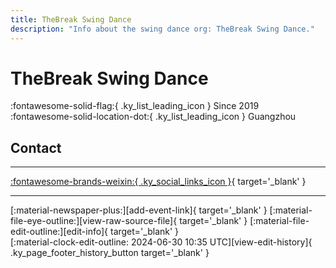 ```yaml
---
title: TheBreak Swing Dance
description: "Info about the swing dance org: TheBreak Swing Dance."
---
```


# TheBreak Swing Dance

:fontawesome-solid-flag:{ .ky_list_leading_icon } Since 2019  
:fontawesome-solid-location-dot:{ .ky_list_leading_icon } Guangzhou  


## Contact


---

 [:fontawesome-brands-weixin:{ .ky_social_links_icon }](# "TheBreak Swing Dance"){ target='_blank' }

---

<div class="ky_page_footer" markdown>
<div class="ky_page_footer_trailing" markdown="span">
[:material-newspaper-plus:][add-event-link]{ target='_blank' }
[:material-file-eye-outline:][view-raw-source-file]{ target='_blank' }
[:material-file-edit-outline:][edit-info]{ target='_blank' }
</div>
<div class="ky_page_footer_leading" markdown="span">
[:material-clock-edit-outline: 2024-06-30 10:35 UTC][view-edit-history]{ .ky_page_footer_history_button target='_blank' }
</div>
</div>

[add-event-link]: https://github.com/swingdance/events/issues/new?assignees=&labels=add+event&projects=&template=02-add_entity.yml&title=%5Bcn%5D%20%3CName%3E&region=cn&province=Guangdong&city=Guangzhou&org_id=the-break-swing-dance "Add Event"
[view-raw-source-file]: https://github.com/swingdance/orgs/blob/main/cn/the-break-swing-dance.json "View Raw Source File"
[edit-info]: https://github.com/swingdance/orgs/issues/new?assignees=&labels=update+org&projects=&template=03-update_entity.yml&title=%5Bcn%5D%20TheBreak%20Swing%20Dance&region=cn&id=the-break-swing-dance&name=TheBreak%20Swing%20Dance "Edit Info"

[view-edit-history]: https://github.com/swingdance/orgs/commits/main/cn/the-break-swing-dance.json "View Edit History"
